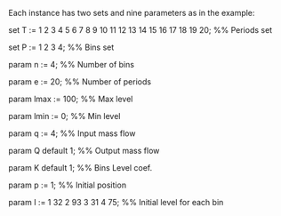 Each instance has two sets and nine parameters as in the example:

set T := 1 2 3 4 5 6 7 8 9 10 11 12 13 14 15 16 17 18 19 20;  %% Periods set

set P := 1 2 3 4; %% Bins set

param n := 4; %% Number of bins

param e := 20; %% Number of periods

param lmax := 100; %% Max level

param lmin := 0; %% Min level

param q := 4; %% Input mass flow

param Q default 1; %% Output mass flow

param K default 1; %% Bins Level coef.

param p := 1; %% Initial position

param I := 1 32 2 93 3 31 4 75; %% Initial level for each bin
